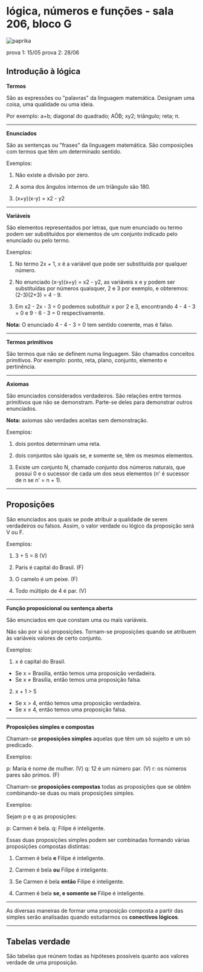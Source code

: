 # lógica, números e funções - sala 206, bloco G

![paprika](https://user-images.githubusercontent.com/128937668/233802088-42a015e3-3023-4586-a88a-b8b196d52c68.gif)

prova 1: 15/05 prova 2: 28/06

## Introdução à lógica

**Termos**

São as expressões ou "palavras" da linguagem matemática. Designam uma coisa, uma qualidade ou uma ideia.

Por exemplo: a+b; diagonal do quadrado; AÔB; xy2; triângulo; reta; π.

---

**Enunciados**

São as sentenças ou "frases" da linguagem matemática. São composições com termos que têm um determinado sentido.

Exemplos:

1. Não existe a divisão por zero.

2. A soma dos ângulos internos de um triângulo são 180.

3. (x+y)(x-y) = x2 - y2

---

**Variáveis**

São elementos representados por letras, que num enunciado ou termo podem ser substituídos por elementos de um conjunto indicado pelo enunciado ou pelo termo.

Exemplos:

1. No termo 2x + 1, x é a variável que pode ser substituída por qualquer número.

2. No enunciado (x-y)(x+y) = x2 - y2, as variáveis x e y podem ser substituídas por números quaisquer, 2 e 3 por exemplo, e obteremos: (2-3)(2+3) = 4 - 9.

3. Em x2 - 2x - 3 = 0 podemos substituir x por 2 e 3, encontrando 4 - 4 - 3 = 0 e 9 - 6 - 3 = 0 respectivamente.

**Nota:** O enunciado 4 - 4 - 3 = 0 tem sentido coerente, mas é falso.

---

**Termos primitivos**

São termos que não se definem numa linguagem. São chamados conceitos primitivos. Por exemplo: ponto, reta, plano, conjunto, elemento e pertinência.

---

**Axiomas**

São enunciados considerados verdadeiros. São relações entre termos primitivos que não se demonstram. Parte-se deles para demonstrar outros enunciados.

**Nota:** axiomas são verdades aceitas sem demonstração.

Exemplos:

1. dois pontos determinam uma reta.

2. dois conjuntos são iguais se, e somente se, têm os mesmos elementos.

3. Existe um conjunto N, chamado conjunto dos números naturais, que possui 0 e o sucessor de cada um dos seus elementos (n' é sucessor de n se n' = n + 1).

---

## **Proposições**

São enunciados aos quais se pode atribuir a qualidade de serem verdadeiros ou falsos. Assim, o valor verdade ou lógico da proposição será V ou F.

Exemplos:

1. 3 + 5 = 8 (V)

2. Paris é capital do Brasil. (F)

3. O camelo é um peixe. (F)

4. Todo múltiplo de 4 é par. (V)

---

**Função proposicional ou sentença aberta**

São enunciados em que constam uma ou mais variáveis.

Não são por si só proposições. Tornam-se proposições quando se atribuem às variáveis valores de certo conjunto.

Exemplos:

1. x é capital do Brasil.
* Se x = Brasilía, então temos uma proposição verdadeira.
* Se x ≠ Brasilía, então temos uma proposição falsa.

2. x + 1 > 5
* Se x > 4, então temos uma proposição verdadeira.
* Se x ≤ 4, então temos uma proposição falsa.

---

**Proposições simples e compostas**

Chamam-se **proposições simples** aquelas que têm um só sujeito e um só predicado.

Exemplos:

p: Maria é nome de mulher. (V)
q: 12 é um número par. (V)
r: os números pares são primos. (F)

Chamam-se **proposições compostas** todas as proposições que se obtêm combinando-se duas ou mais proposições simples.

Exemplos:

Sejam p e q as proposições:

p: Carmen é bela.
q: Filipe é inteligente.

Essas duas proposições simples podem ser combinadas formando várias proposições compostas distintas:

1. Carmen é bela **e** Filipe é inteligente.

2. Carmen é bela **ou** Filipe é inteligente.

3. Se Carmen é bela **então** Filipe é inteligente.

4. Carmen é bela **se, e somente se** Filipe é inteligente.

---

As diversas maneiras de formar uma proposição composta a partir das simples serão analisadas quando estudarmos os **conectivos lógicos**.

---

## Tabelas verdade

São tabelas que reúnem todas as hipóteses possíveis quanto aos valores verdade de uma proposição.

